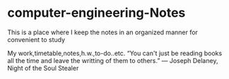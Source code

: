 # computer-engineering-Notes
This is a place where I keep the notes in an organized manner for convenient to study

My work,timetable,notes,h.w.,to-do..etc.
“You can't just be reading books all the time and leave the writting of them to others.”
― Joseph Delaney, Night of the Soul Stealer

